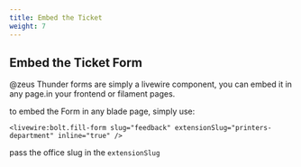 ```yaml
---
title: Embed the Ticket
weight: 7
---
```


## Embed the Ticket Form

@zeus Thunder forms are simply a livewire component, you can embed it in any page.in your frontend or filament pages.

to embed the Form in any blade page, simply use:

```blade
<livewire:bolt.fill-form slug="feedback" extensionSlug="printers-department" inline="true" />
```

pass the office slug in the `extensionSlug`
